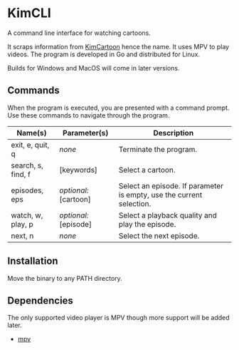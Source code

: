 # KimCLI

A command line interface for watching cartoons.

It scraps information from [KimCartoon](https://kimcartoon.li/) hence the name. It uses MPV to play videos. The program is developed in Go and distributed for Linux.

Builds for Windows and MacOS will come in later versions.

## Commands

When the program is executed, you are presented with a command prompt. Use these commands to navigate through the program.

| Name(s) | Parameter(s) | Description
| - | - | -
| exit, e, quit, q | *none* | Terminate the program.
| search, s, find, f | [keywords] | Select a cartoon.
| episodes, eps | *optional:* [cartoon] | Select an episode. If parameter is empty, use the current selection.
| watch, w, play, p | *optional:* [episode] | Select a playback quality and play the episode.
| next, n | *none* | Select the next episode.

## Installation

Move the binary to any PATH directory.

## Dependencies
The only supported video player is MPV though more support will be added later.

- [mpv](https://mpv.io/)